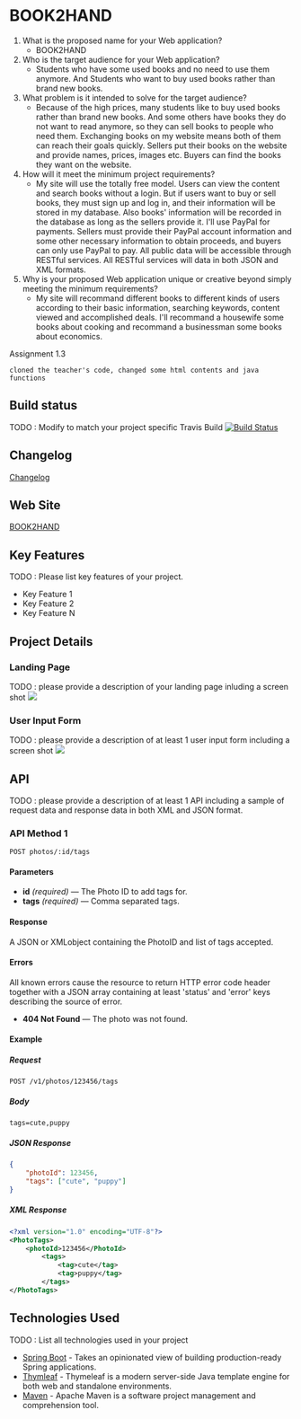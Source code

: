 ﻿# BOOK2HAND

1. What is the proposed name for your Web application?
    - BOOK2HAND
2. Who is the target audience for your Web application?
    - Students who have some used books and no need to use them anymore. And Students who want to buy used books rather than brand new books.
3. What problem is it intended to solve for the target audience?
    - Because of the high prices, many students like to buy used books rather than brand new books. And some others have books they do not want to read anymore, so they can sell books to people who need them. Exchanging books on my website means both of them can reach their goals quickly. Sellers put their books on the website and provide names, prices, images etc. Buyers can find the books they want on the website.
4. How will it meet the minimum project requirements?
    - My site will use the totally free model. Users can view the content and search books without a login. But if users want to buy or sell books, they must sign up and log in, and their information will be stored in my database. Also books' information will be recorded in the database as long as the sellers provide it. I'll use PayPal for payments. Sellers must provide their PayPal account information and some other necessary information to obtain proceeds, and buyers can only use PayPal to pay. All public data will be accessible through RESTful services. All RESTful services will data in both JSON and XML formats. 
5. Why is your proposed Web application unique or creative beyond simply meeting the minimum requirements?
     - My site will recommand different books to different kinds of users according to their basic information, searching keywords, content viewed and accomplished deals. I'll recommand a housewife some books about cooking and recommand a businessman some books about economics.


Assignment 1.3
	
	cloned the teacher's code, changed some html contents and java functions

## Build status

TODO : Modify to match your project specific Travis Build
[![Build Status](https://travis-ci.org/infsci2560sp17/full-stack-web.svg?branch=master)](https://travis-ci.org/infsci2560sp17/full-stack-web-zhangchi940617)

## Changelog

[Changelog](CHANGELOG.md)

## Web Site

[BOOK2HAND](https://secret-woodland-48637.herokuapp.com/)

## Key Features

TODO : Please list key features of your project.

* Key Feature 1
* Key Feature 2
* Key Feature N

## Project Details

### Landing Page

TODO : please provide a description of your landing page inluding a screen shot ![](https://.../image.JPG)

### User Input Form

TODO : please provide a description of at least 1 user input form including a screen shot ![](https://.../image.jpg)

## API

TODO : please provide a description of at least 1 API including a sample of request data and response data in both XML and JSON format.

### API Method 1

    POST photos/:id/tags

#### Parameters

- **id** _(required)_ — The Photo ID to add tags for.
- **tags** _(required)_ — Comma separated tags.

#### Response

A JSON or XMLobject containing the PhotoID and list of tags accepted.

#### Errors

All known errors cause the resource to return HTTP error code header together with a JSON array containing at least 'status' and 'error' keys describing the source of error.

- **404 Not Found** — The photo was not found.

#### Example

##### Request

    POST /v1/photos/123456/tags

##### Body

    tags=cute,puppy


##### JSON Response

```json
{
    "photoId": 123456,
    "tags": ["cute", "puppy"]
}
```

##### XML Response

```xml
<?xml version="1.0" encoding="UTF-8"?>
<PhotoTags>
    <photoId>123456</PhotoId>
        <tags>
            <tag>cute</tag>
            <tag>puppy</tag>
        </tags>
</PhotoTags>
```

## Technologies Used

TODO : List all technologies used in your project

- [Spring Boot](https://projects.spring.io/spring-boot/) - Takes an opinionated view of building production-ready Spring applications.
- [Thymleaf](http://www.thymeleaf.org/) - Thymeleaf is a modern server-side Java template engine for both web and standalone environments.
- [Maven](https://maven.apache.org/) - Apache Maven is a software project management and comprehension tool.
